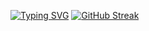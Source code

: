 [![Typing SVG](https://readme-typing-svg.demolab.com?font=Fira+Code&weight=600&pause=1000&color=000000&background=46FFE400&random=true&width=435&lines=Shimnaldo's+Github)](https://git.io/typing-svg)
[![GitHub Streak](https://streak-stats.demolab.com?user=20171193&theme=dark)](https://git.io/streak-stats)
